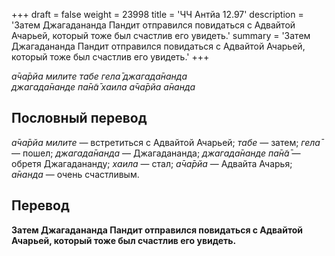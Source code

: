 +++
draft = false
weight = 23998
title = 'ЧЧ Антйа 12.97'
description = 'Затем Джагадананда Пандит отправился повидаться с Адвайтой Ачарьей, который тоже был счастлив его увидеть.'
summary = 'Затем Джагадананда Пандит отправился повидаться с Адвайтой Ачарьей, который тоже был счастлив его увидеть.'
+++

_а̄ча̄рйа милите табе гела̄ джагада̄нанда  
джагада̄нанде па̄н̃а̄ хаила а̄ча̄рйа а̄нанда_

## Пословный перевод

_а̄ча̄рйа_ _милите_ — встретиться с Адвайтой Ачарьей; _табе_ — затем; _гела̄_ — пошел; _джагада̄нанда_ — Джагадананда; _джагада̄нанде_ _па̄н̃а̄_ — обретя Джагадананду; _хаила_ — стал; _а̄ча̄рйа_ — Адвайта Ачарья; _а̄нанда_ — очень счастливым.

## Перевод

**Затем Джагадананда Пандит отправился повидаться с Адвайтой Ачарьей, который тоже был счастлив его увидеть.**
